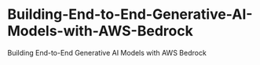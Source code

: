 # Building-End-to-End-Generative-AI-Models-with-AWS-Bedrock
Building End-to-End Generative AI Models with AWS Bedrock
